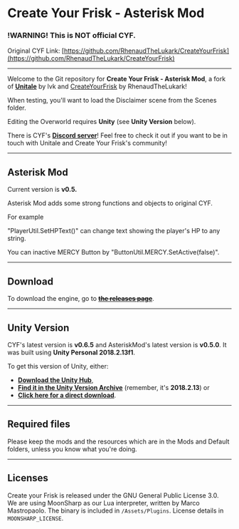 # Create Your Frisk - Asterisk Mod

### !WARNING! This is NOT official CYF.

Original CYF Link: [https://github.com/RhenaudTheLukark/CreateYourFrisk](https://github.com/RhenaudTheLukark/CreateYourFrisk)

---

Welcome to the Git repository for **Create Your Frisk - Asterisk Mod**, a fork of [**Unitale**](https://github.com/lvk/Unitale/) by lvk and [CreateYourFrisk](https://github.com/RhenaudTheLukark/CreateYourFrisk) by RhenaudTheLukark!

When testing, you'll want to load the Disclaimer scene from the Scenes folder.

Editing the Overworld requires **Unity** (see **Unity Version** below).

There is CYF's [**Discord server**](https://discord.gg/GFJ5277)! Feel free to check it out if you want to be in touch with Unitale and Create Your Frisk's community!

***

## Asterisk Mod

Current version is **v0.5.**

Asterisk Mod adds some strong functions and objects to original CYF.

For example

"PlayerUtil.SetHPText()"  can change text showing the player's HP to any string.

You can inactive MERCY Button by "ButtonUtil.MERCY.SetActive(false)".

***

## Download

To download the engine, go to [~~**the releases page**~~](https://github.com/Fennene/CreateYourFrisk-AsteriskMod/releases).

***

## Unity Version

CYF's latest version is **v0.6.5** and AsteriskMod's latest version is **v0.5.0**. It was built using **Unity Personal 2018.2.13f1**.

To get this version of Unity, either:

* [**Download the Unity Hub**](https://unity3d.com/get-unity/download),  
* [**Find it in the Unity Version Archive**](https://unity3d.com/get-unity/download/archive) (remember, it's **2018.2.13**) or  
* [**Click here for a direct download**](https://netstorage.unity3d.com/unity/83fbdcd35118/UnityDownloadAssistant-2018.2.13f1.exe).

***

## Required files

Please keep the mods and the resources which are in the Mods and Default folders, unless you know what you're doing.  

***

## Licenses

Create your Frisk is released under the GNU General Public License 3.0.  
We are using MoonSharp as our Lua interpreter, written by Marco Mastropaolo. The binary is included in `/Assets/Plugins`. License details in `MOONSHARP_LICENSE`.

